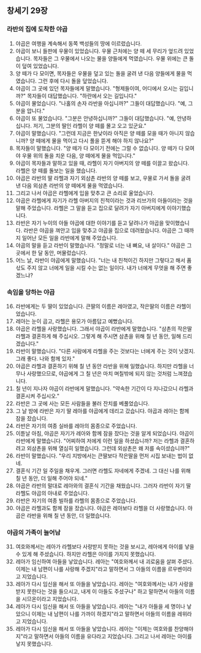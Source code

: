 ## 창세기 29장

### 라반의 집에 도착한 야곱
1. 야곱은 여행을 계속해서 동쪽 백성들의 땅에 이르렀습니다.
2. 야곱이 보니 들판에 우물이 있었습니다. 우물 근처에는 양 떼 세 무리가 엎드려 있었습니다. 목자들은 그 우물에서 나오는 물을 양들에게 먹였습니다. 우물 위에는 큰 돌이 덮여 있었습니다.
3. 양 떼가 다 모이면, 목자들은 우물을 덮고 있는 돌을 굴려 낸 다음 양들에게 물을 먹였습니다. 그런 후에 다시 돌을 덮었습니다.
4. 야곱이 그 곳에 있던 목자들에게 말했습니다. "형제들이여, 어디에서 오시는 길입니까?" 목자들이 대답했습니다. "하란에서 오는 길입니다."
5. 야곱이 물었습니다. "나홀의 손자 라반을 아십니까?" 그들이 대답했습니다. "예, 그분을 압니다."
6. 야곱이 또 물었습니다. "그분은 안녕하십니까?" 그들이 대답했습니다. "예, 안녕하십니다. 저기, 그분의 딸인 라헬이 양 떼를 몰고 오고 있군요."
7. 야곱이 말했습니다. "그런데 지금은 한낮이라 아직은 양 떼를 모을 때가 아니지 않습니까? 양 떼에게 물을 먹이고 다시 풀을 뜯게 해야 하지 않나요?"
8. 목자들이 말했습니다. "양 떼가 다 모이기 전에는 그럴 수 없습니다. 양 떼가 다 모여야 우물 위의 돌을 치운 다음, 양 떼에게 물을 먹입니다."
9. 야곱이 목자들과 말하고 있을 때, 라헬이 자기 아버지의 양 떼를 이끌고 왔습니다. 라헬은 양 떼를 돌보는 일을 했습니다.
10. 야곱은 라반의 딸 라헬과 자기 외삼촌 라반의 양 떼를 보고, 우물로 가서 돌을 굴려 낸 다음 외삼촌 라반의 양 떼에게 물을 먹였습니다.
11. 그리고 나서 야곱은 라헬에게 입을 맞추고 큰 소리로 울었습니다.
12. 야곱은 라헬에게 자기가 라헬 아버지의 친척이라는 것과 리브가의 아들이라는 것을 말해 주었습니다. 라헬은 그 말을 듣고 집으로 달려가 자기 아버지에게 이야기했습니다.
13. 라반은 자기 누이의 아들 야곱에 대한 이야기를 듣고 달려나가 야곱을 맞이했습니다. 라반은 야곱을 껴안고 입을 맞추고 야곱을 집으로 데려왔습니다. 야곱은 그 때까지 일어난 모든 일을 라반에게 말해 주었습니다.
14. 야곱의 말을 듣고 라반이 말했습니다. "정말로 너는 내 뼈요, 내 살이다." 야곱은 그 곳에서 한 달 동안, 머물렀습니다.
15. 어느 날, 라반이 야곱에게 말했습니다. "너는 내 친척이긴 하지만 그렇다고 해서 품삯도 주지 않고 너에게 일을 시킬 수는 없는 일이다. 내가 너에게 무엇을 해 주면 좋겠느냐?
### 속임을 당하는 야곱
16. 라반에게는 두 딸이 있었습니다. 큰딸의 이름은 레아였고, 작은딸의 이름은 라헬이었습니다.
17. 레아는 눈이 곱고, 라헬은 용모가 아름답고 예뻤습니다.
18. 야곱은 라헬을 사랑했습니다. 그래서 야곱이 라반에게 말했습니다. "삼촌의 작은딸 라헬과 결혼하게 해 주십시오. 그렇게 해 주시면 삼촌을 위해 칠 년 동안, 일해 드리겠습니다."
19. 라반이 말했습니다. "다른 사람에게 라헬을 주는 것보다는 너에게 주는 것이 낫겠지. 그래 좋다. 나와 함께 있자."
20. 야곱은 라헬과 결혼하기 위해 칠 년 동안 라반을 위해 일했습니다. 하지만 라헬을 너무나 사랑했으므로, 야곱에게 그 칠 년은 마치 며칠밖에 되지 않는 것처럼 느껴졌습니다.
21. 칠 년이 지나자 야곱이 라반에게 말했습니다. "약속한 기간이 다 지나갔으니 라헬과 결혼시켜 주십시오."
22. 라반은 그 곳에 사는 모든 사람들을 불러 잔치를 베풀었습니다.
23. 그 날 밤에 라반은 자기 딸 레아를 야곱에게 데리고 갔습니다. 야곱과 레아는 함께 잠을 잤습니다.
24. 라반은 자기의 여종 실바를 레아의 몸종으로 주었습니다.
25. 이튿날 아침, 야곱은 자기가 레아와 함께 잠을 잤다는 것을 알게 되었습니다. 야곱이 라반에게 말했습니다. "어찌하여 저에게 이런 일을 하셨습니까? 저는 라헬과 결혼하려고 외삼촌을 위해 열심히 일했습니다. 그런데 외삼촌은 왜 저를 속이셨습니까?"
26. 라반이 말했습니다. "우리 지방에서는 큰딸보다 작은딸을 먼저 시집 보내는 법이 없네.
27. 결혼식 기간 일 주일을 채우게. 그러면 라헬도 자네에게 주겠네. 그 대신 나를 위해 칠 년 동안, 더 일해 주어야 되네."
28. 야곱은 라반의 말대로 레아와의 결혼식 기간을 채웠습니다. 그러자 라반이 자기 딸 라헬도 야곱의 아내로 주었습니다.
29. 라반은 자기의 여종 빌하를 라헬의 몸종으로 주었습니다.
30. 야곱은 라헬과도 함께 잠을 잤습니다. 야곱은 레아보다 라헬을 더 사랑했습니다. 야곱은 라반을 위해 칠 년 동안, 더 일했습니다.
### 야곱의 가족이 늘어남
31. 여호와께서는 레아가 라헬보다 사랑받지 못하는 것을 보시고, 레아에게 아이를 낳을 수 있게 해 주셨습니다. 하지만 라헬은 아이를 가지지 못했습니다.
32. 레아가 임신하여 아들을 낳았습니다. 레아는 "여호와께서 내 괴로움을 살펴 주셨다. 이제는 내 남편이 나를 사랑해 주겠지"라고 말하면서 그 아들의 이름을 르우벤이라고 지었습니다.
33. 레아가 다시 임신을 해서 또 아들을 낳았습니다. 레아는 "여호와께서는 내가 사랑을 받지 못한다는 것을 들으시고, 내게 이 아들도 주셨구나" 하고 말하면서 아들의 이름을 시므온이라고 지었습니다.
34. 레아가 다시 임신을 해서 또 아들을 낳았습니다. 레아는 "내가 아들을 세 명이나 낳았으니 이제는 내 남편이 나를 가까이 하겠지"라고 말하면서 아들의 이름을 레위라고 지었습니다.
35. 레아가 다시 임신을 해서 또 아들을 낳았습니다. 레아는 "이제는 여호와를 찬양해야지"라고 말하면서 아들의 이름을 유다라고 지었습니다. 그리고 나서 레아는 아이를 낳지 못했습니다.